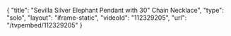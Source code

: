 {
    "title": "Sevilla Silver Elephant Pendant with 30\" Chain Necklace",
    "type": "solo",
    "layout": "iframe-static",
    "videoId": "112329205",
    "url": "\/tvpembed\/112329205"
}